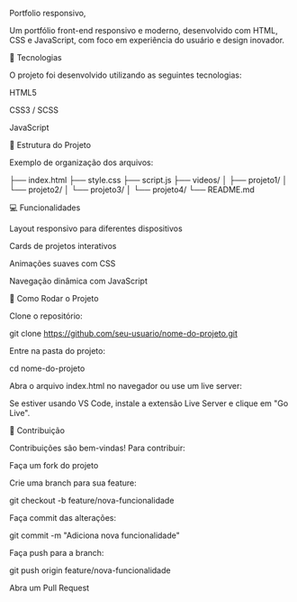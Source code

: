 Portfolio responsivo, 

Um portfólio front-end responsivo e moderno, desenvolvido com HTML, CSS e JavaScript, com foco em experiência do usuário e design inovador.

🚀 Tecnologias

O projeto foi desenvolvido utilizando as seguintes tecnologias:

HTML5

CSS3 / SCSS 

JavaScript 


📂 Estrutura do Projeto

Exemplo de organização dos arquivos:

├── index.html
├── style.css
├── script.js
├── videos/
│   ├── projeto1/
│   └── projeto2/
│   └── projeto3/
│   └── projeto4/
└── README.md

💻 Funcionalidades

Layout responsivo para diferentes dispositivos

Cards de projetos interativos

Animações suaves com CSS

Navegação dinâmica com JavaScript

📌 Como Rodar o Projeto

Clone o repositório:

git clone https://github.com/seu-usuario/nome-do-projeto.git


Entre na pasta do projeto:

cd nome-do-projeto


Abra o arquivo index.html no navegador ou use um live server:

Se estiver usando VS Code, instale a extensão Live Server e clique em "Go Live".


🤝 Contribuição

Contribuições são bem-vindas! Para contribuir:

Faça um fork do projeto

Crie uma branch para sua feature:

git checkout -b feature/nova-funcionalidade


Faça commit das alterações:

git commit -m "Adiciona nova funcionalidade"


Faça push para a branch:

git push origin feature/nova-funcionalidade


Abra um Pull Request

